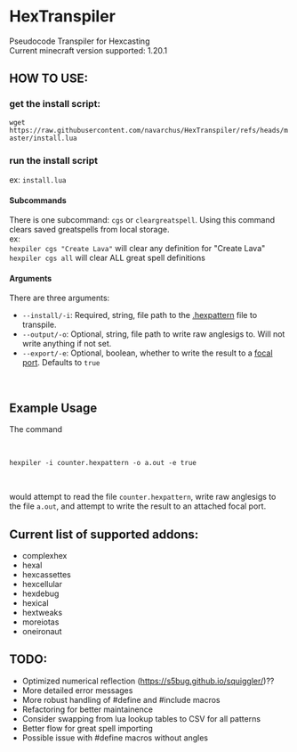 # HexTranspiler
Pseudocode Transpiler for Hexcasting
<br/>
Current minecraft version supported: 1.20.1

## HOW TO USE:
### get the install script:
`wget https://raw.githubusercontent.com/navarchus/HexTranspiler/refs/heads/master/install.lua`
<br/>
### run the install script
ex: `install.lua`
<br/>
#### Subcommands
There is one subcommand: `cgs` or `cleargreatspell`. Using this command clears saved greatspells from local storage.
<br/>
ex:
<br/>
`hexpiler cgs "Create Lava"` will clear any definition for "Create Lava"
<br/>
`hexpiler cgs all` will clear ALL great spell definitions
<br/>
#### Arguments
There are three arguments:
- `--install/-i`: Required, string, file path to the [.hexpattern](https://marketplace.visualstudio.com/items?itemName=object-Object.hex-casting) file to transpile.
- `--output/-o`: Optional, string, file path to write raw anglesigs to. Will not write anything if not set.
- `--export/-e`: Optional, boolean, whether to write the result to a [focal port](https://github.com/SamsTheNerd/ducky-periphs/wiki/Focal-Port). Defaults to `true`

<br/>

## Example Usage
The command

<br/>

`hexpiler -i counter.hexpattern -o a.out -e true`

<br/>

would attempt to read the file `counter.hexpattern`, write raw anglesigs to the file `a.out`, and attempt to write the result to an attached focal port.

## Current list of supported addons:
- complexhex
- hexal
- hexcassettes
- hexcellular
- hexdebug
- hexical
- hextweaks
- moreiotas
- oneironaut

## TODO:
- Optimized numerical reflection (https://s5bug.github.io/squiggler/)??
- More detailed error messages
- More robust handling of #define and #include macros
- Refactoring for better maintainence
- Consider swapping from lua lookup tables to CSV for all patterns
- Better flow for great spell importing
- Possible issue with #define macros without angles
